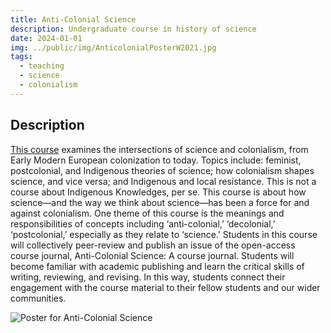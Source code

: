 ```yaml
---
title: Anti-Colonial Science
description: Undergraduate course in history of science
date: 2024-01-01
img: ../public/img/AnticolonialPosterW2021.jpg
tags:
  - teaching
  - science
  - colonialism
---
```

## Description

[This course](https://ukings.ca/course/anti-colonial-science/) examines the intersections of science and colonialism, from Early Modern European colonization to today. Topics include: feminist, postcolonial, and Indigenous theories of science; how colonialism shapes science, and vice versa; and Indigenous and local resistance. This is not a course about Indigenous Knowledges, per se. This course is about how science—and the way we think about science—has been a force for and against colonialism. One theme of this course is the meanings and responsibilities of concepts including ‘anti-colonial,’ ‘decolonial,’ ‘postcolonial,’ especially as they relate to ‘science.’ Students in this course will collectively peer-review and publish an issue of the open-access course journal, Anti-Colonial Science: A course journal. Students will become familiar with academic publishing and learn the critical skills of writing, reviewing, and revising. In this way, students connect their engagement with the course material to their fellow students and our wider communities.  

<img class="fiftyP" src="/img/AnticolonialPosterW2021.jpg"   alt="Poster for Anti-Colonial Science" Title="How has science been used for and against colonialism?">
